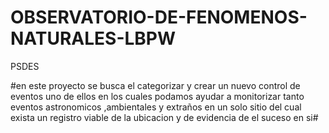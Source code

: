 # OBSERVATORIO-DE-FENOMENOS-NATURALES-LBPW

PSDES


#en este proyecto se busca el categorizar y crear un nuevo control de eventos uno de ellos en los cuales podamos ayudar a monitorizar tanto eventos astronomicos ,ambientales y extraños en un solo sitio del cual exista un registro viable de la ubicacion y de evidencia de el suceso en si#

